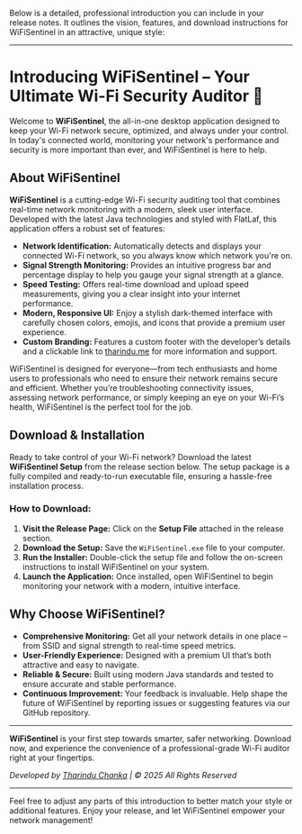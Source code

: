 Below is a detailed, professional introduction you can include in your release notes. It outlines the vision, features, and download instructions for WiFiSentinel in an attractive, unique style:

---

# Introducing WiFiSentinel – Your Ultimate Wi-Fi Security Auditor 📶

Welcome to **WiFiSentinel**, the all-in-one desktop application designed to keep your Wi-Fi network secure, optimized, and always under your control. In today's connected world, monitoring your network's performance and security is more important than ever, and WiFiSentinel is here to help.

## About WiFiSentinel

**WiFiSentinel** is a cutting-edge Wi-Fi security auditing tool that combines real-time network monitoring with a modern, sleek user interface. Developed with the latest Java technologies and styled with FlatLaf, this application offers a robust set of features:

- **Network Identification:** Automatically detects and displays your connected Wi-Fi network, so you always know which network you're on.
- **Signal Strength Monitoring:** Provides an intuitive progress bar and percentage display to help you gauge your signal strength at a glance.
- **Speed Testing:** Offers real-time download and upload speed measurements, giving you a clear insight into your internet performance.
- **Modern, Responsive UI:** Enjoy a stylish dark-themed interface with carefully chosen colors, emojis, and icons that provide a premium user experience.
- **Custom Branding:** Features a custom footer with the developer’s details and a clickable link to [tharindu.me]([https://tharindu.me](https://tharindu714.github.io/tharinduc.me/)) for more information and support.

WiFiSentinel is designed for everyone—from tech enthusiasts and home users to professionals who need to ensure their network remains secure and efficient. Whether you’re troubleshooting connectivity issues, assessing network performance, or simply keeping an eye on your Wi-Fi’s health, WiFiSentinel is the perfect tool for the job.

## Download & Installation

Ready to take control of your Wi-Fi network? Download the latest **WiFiSentinel Setup** from the release section below. The setup package is a fully compiled and ready-to-run executable file, ensuring a hassle-free installation process.

### How to Download:
1. **Visit the Release Page:** Click on the **Setup File** attached in the release section.
2. **Download the Setup:** Save the `WiFiSentinel.exe` file to your computer.
3. **Run the Installer:** Double-click the setup file and follow the on-screen instructions to install WiFiSentinel on your system.
4. **Launch the Application:** Once installed, open WiFiSentinel to begin monitoring your network with a modern, intuitive interface.

## Why Choose WiFiSentinel?

- **Comprehensive Monitoring:** Get all your network details in one place – from SSID and signal strength to real-time speed metrics.
- **User-Friendly Experience:** Designed with a premium UI that’s both attractive and easy to navigate.
- **Reliable & Secure:** Built using modern Java standards and tested to ensure accurate and stable performance.
- **Continuous Improvement:** Your feedback is invaluable. Help shape the future of WiFiSentinel by reporting issues or suggesting features via our GitHub repository.

---

**WiFiSentinel** is your first step towards smarter, safer networking. Download now, and experience the convenience of a professional-grade Wi-Fi auditor right at your fingertips.

*Developed by [Tharindu Chanka]([https://tharindu.me](https://tharindu714.github.io/tharinduc.me/)) | © 2025 All Rights Reserved*

---

Feel free to adjust any parts of this introduction to better match your style or additional features. Enjoy your release, and let WiFiSentinel empower your network management!
